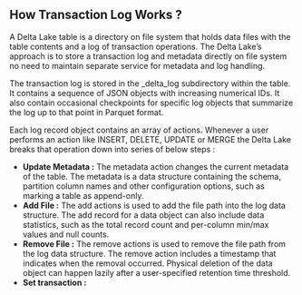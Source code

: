 
## How Transaction Log Works ?

A Delta Lake table is a directory on file system that holds data files with the table contents and a log of transaction operations. The Delta Lake’s approach is to store a transaction log and metadata directly on file system no need to maintain separate service for metadata and log handling.

The transaction log is stored in the _delta_log subdirectory within the table. It contains a sequence of JSON objects with increasing numerical IDs. It also contain occasional checkpoints for specific log objects that summarize the
log up to that point in Parquet format. 

Each log record object contains an array of actions. Whenever a user performs an action like INSERT, DELETE, UPDATE or MERGE the Delta Lake breaks that operation down into series of below steps :

 - **Update Metadata :** The metadata action changes the current metadata of the table. The metadata is a data structure containing the schema, partition column names and other configuration options, such as marking a table as append-only.
 - **Add File :** The add actions is used to add the file path into the log data structure. The add record for a data object can also include data statistics, such as the total record count and per-column min/max values and null counts.
 - **Remove File :** The remove actions is used to remove the file path from the log data structure. The remove action includes a timestamp that indicates when the removal occurred. Physical deletion of the data object can happen lazily after a user-specified retention time threshold.
 - **Set transaction :** 

<!--stackedit_data:
eyJoaXN0b3J5IjpbMTIyODI3OTY0MiwxNzkwNjM1MDU1LDE0MD
EzNjg3NDMsLTE4NzA3MzU5OTMsLTE1NjQxNTg5NzgsMTkxMzQ0
NzczMCwxOTA2NDI5MzA2LC0yNjQ0NzY4MjAsMjcwODQwNjg2LC
0yMDU2NzQzMjc4LC0zMjE4NTc4NTksLTE1NDgxOTEwNDYsLTYw
NjI2Mzk5LDIxMTU0MzI3MzAsNjg1NjE1Mjk1LC03OTg1NDQ3Mz
gsMTUwMjQyNzk2MywxNTMzODcxMjg5LDYxOTYxNDkyMyw3OTE2
MzU3NThdfQ==
-->